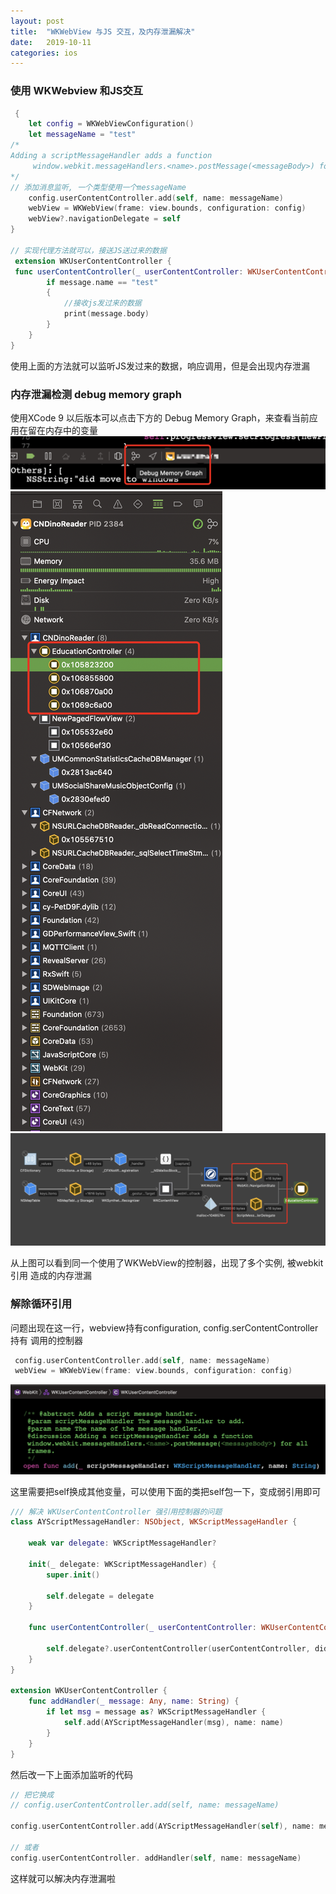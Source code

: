 ```yaml
---
layout: post
title:  "WKWebView 与JS 交互，及内存泄漏解决"
date:   2019-10-11
categories: ios
---
```


### 使用 WKWebview 和JS交互

```swift
 {
    let config = WKWebViewConfiguration()
    let messageName = "test"
/*
Adding a scriptMessageHandler adds a function
     window.webkit.messageHandlers.<name>.postMessage(<messageBody>) for all frames
*/
// 添加消息监听, 一个类型使用一个messageName
    config.userContentController.add(self, name: messageName)
    webView = WKWebView(frame: view.bounds, configuration: config)
    webView?.navigationDelegate = self
}

// 实现代理方法就可以，接送JS送过来的数据
 extension WKUserContentController {
 func userContentController(_ userContentController: WKUserContentController, didReceive message: WKScriptMessage) {
        if message.name == "test"
        {
            //接收js发过来的数据
            print(message.body)
        }
    }
}
```
使用上面的方法就可以监听JS发过来的数据，响应调用，但是会出现内存泄漏

### 内存泄漏检测 debug memory graph
使用XCode 9 以后版本可以点击下方的 Debug Memory Graph，来查看当前应用在留在内存中的变量
![debug memory graph](/resource/ios_web/debugmemory.png)
![控制器没有释放](/resource/ios_web/memoryStack.png)
![webkit引用](/resource/ios_web/webscript.png)


从上图可以看到同一个使用了WKWebView的控制器，出现了多个实例, 被webkit引用 造成的内存泄漏

### 解除循环引用
问题出现在这一行，webview持有configuration, config.serContentController 持有 调用的控制器
```swift
 config.userContentController.add(self, name: messageName)
 webView = WKWebView(frame: view.bounds, configuration: config)
```
![image.png](/resource/ios_web/addHandler.png)

这里需要把self换成其他变量，可以使用下面的类把self包一下，变成弱引用即可
```swift
/// 解决 WKUserContentController 强引用控制器的问题
class AYScriptMessageHandler: NSObject, WKScriptMessageHandler {

    weak var delegate: WKScriptMessageHandler?
    
    init(_ delegate: WKScriptMessageHandler) {
        super.init()
        
        self.delegate = delegate
    }
    
    func userContentController(_ userContentController: WKUserContentController, didReceive message: WKScriptMessage) {
        
        self.delegate?.userContentController(userContentController, didReceive: message)
    }
}

extension WKUserContentController {
    func addHandler(_ message: Any, name: String) {
        if let msg = message as? WKScriptMessageHandler {
            self.add(AYScriptMessageHandler(msg), name: name)
        }
    }
}
```
然后改一下上面添加监听的代码
```swift
// 把它换成
// config.userContentController.add(self, name: messageName)

config.userContentController.add(AYScriptMessageHandler(self), name: messageName)

// 或者
config.userContentController. addHandler(self, name: messageName)
```

这样就可以解决内存泄漏啦